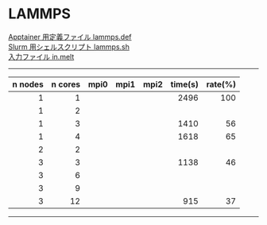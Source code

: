 # LAMMPS

[Apptainer 用定義ファイル lammps.def](lammps.def)<br>
[Slurm 用シェルスクリプト lammps.sh](lammps.sh)<br>
[入力ファイル in.melt](in.melt)<br>

---
|n nodes|n cores|mpi0|mpi1|mpi2|time(s)|rate(%)|
|--:|--:|--:|--:|--:|--:|--:|
|1|1||||2496|100|
|1|2||||||
|1|3||||1410|56|
|1|4||||1618|65|
|2|2||||||
|3|3||||1138|46|
|3|6||||||
|3|9||||||
|3|12||||915|37|
---
